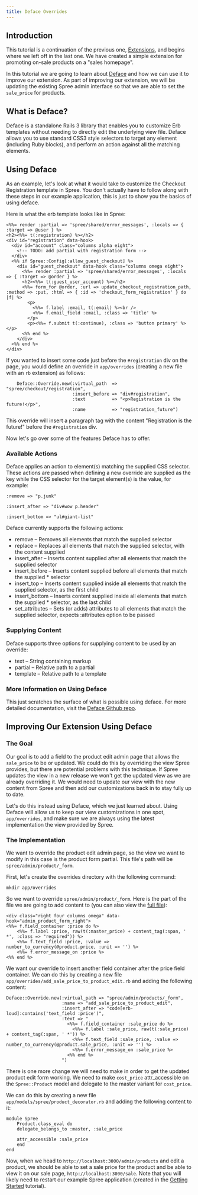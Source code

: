 ```yaml
---
title: Deface Overrides
---
```


## Introduction

This tutorial is a continuation of the previous one, [Extensions](/developer/tutorial/extensions), and begins where we left off in the last one. We have created a simple extension for promoting on-sale products on a "sales homepage".

In this tutorial we are going to learn about [Deface](http://github.com/spree/deface) and how we can use it to improve our extension. As part of improving our extension, we will be updating the existing Spree admin interface so that we are able to set the `sale_price` for products.

## What is Deface?

Deface is a standalone Rails 3 library that enables you to customize Erb templates without needing to directly edit the underlying view file. Deface allows you to use standard CSS3 style selectors to target any element (including Ruby blocks), and perform an action against all the matching elements.

## Using Deface

As an example, let's look at what it would take to customize the Checkout Registration template in Spree. You don't actually have to follow along with these steps in our example application, this is just to show you the basics of using deface.

Here is what the erb template looks like in Spree:

    <%%= render :partial => 'spree/shared/error_messages', :locals => { :target => @user } %>
    <h2><%%= t(:registration) %></h2>
    <div id="registration" data-hook>
      <div id="account" class="columns alpha eight">
        <!-- TODO: add partial with registration form -->
      </div>
      <%% if Spree::Config[:allow_guest_checkout] %>
        <div id="guest_checkout" data-hook class="columns omega eight">
          <%%= render :partial => 'spree/shared/error_messages', :locals => { :target => @order } %>
          <h2><%%= t(:guest_user_account) %></h2>
          <%%= form_for @order, :url => update_checkout_registration_path, :method => :put, :html => { :id => 'checkout_form_registration' } do |f| %>
            <p>
              <%%= f.label :email, t(:email) %><br />
              <%%= f.email_field :email, :class => 'title' %>
            </p>
            <p><%%= f.submit t(:continue), :class => 'button primary' %></p>
          <%% end %>
        </div>
      <%% end %>
    </div>

If you wanted to insert some code just before the `#registration` div on the page, you would define an override in `app/overrides` (creating a new file with an `rb` extension) as follows:

        Deface::Override.new(:virtual_path  => "spree/checkout/registration",
                             :insert_before => "div#registration",
                             :text          => "<p>Registration is the future!</p>",
                             :name          => "registration_future")

This override will insert a paragraph tag with the content "Registration is the future!" before the `#registration` div.

Now let's go over some of the features Deface has to offer.

### Available Actions

Deface applies an action to element(s) matching the supplied CSS selector. These actions are passed when defining a new override are supplied as the key while the CSS selector for the target element(s) is the value, for example:

    :remove => "p.junk"

    :insert_after => "div#wow p.header"

    :insert_bottom => "ul#giant-list"

Deface currently supports the following actions:

* remove – Removes all elements that match the supplied selector
* replace – Replaces all elements that match the supplied selector, with the content supplied
* insert_after – Inserts content supplied after all elements that match the supplied selector
* insert_before – Inserts content supplied before all elements that match the supplied * selector
* insert_top – Inserts content supplied inside all elements that match the supplied selector, as the first child
* insert_bottom – Inserts content supplied inside all elements that match the supplied * selector, as the last child
* set_attributes – Sets (or adds) attributes to all elements that match the supplied selector, expects :attributes option to be passed

### Supplying Content

Deface supports three options for supplying content to be used by an override:

* text – String containing markup
* partial – Relative path to a partial
* template – Relative path to a template

### More Information on Using Deface

This just scratches the surface of what is possible using deface. For more detailed documentation, visit the [Deface Github repo](http://github.com/spree/deface).



## Improving Our Extension Using Deface

### The Goal

Our goal is to add a field to the product edit admin page that allows the `sale_price` to be or updated. We could do this by overriding the view Spree provides, but there are potential problems with this technique. If Spree updates the view in a new release we won't get the updated view as we are already overriding it. We would need to update our view with the new content from Spree and then add our customizations back in to stay fully up to date.

Let's do this instead using Deface, which we just learned about. Using Deface will allow us to keep our view customizations in one spot, `app/overrides`, and make sure we are always using the latest implementation the view provided by Spree.

### The Implementation

We want to override the product edit admin page, so the view we want to modify in this case is the product form partial. This file's path will be `spree/admin/product/_form`.

First, let's create the overrides directory with the following command:

`mkdir app/overrides`

So we want to override `spree/admin/product/_form`. Here is the part of the file we are going to add content to (you can also view the [full file](https://github.com/spree/spree/blob/1-3-stable/core/app/views/spree/admin/products/_form.html.erb)):

    <div class="right four columns omega" data-hook="admin_product_form_right">
    <%%= f.field_container :price do %>
        <%%= f.label :price, raw(t(:master_price) + content_tag(:span, ' *', :class => "required")) %>
        <%%= f.text_field :price, :value => number_to_currency(@product.price, :unit => '') %>
        <%%= f.error_message_on :price %>
    <%% end %>

We want our override to insert another field container after the price field container. We can do this by creating a new file `app/overrides/add_sale_price_to_product_edit.rb` and adding the following content:

    Deface::Override.new(:virtual_path => "spree/admin/products/_form",
                         :name => "add_sale_price_to_product_edit",
                         :insert_after => "code[erb-loud]:contains('text_field :price')",
                         :text => "
                           <%%= f.field_container :sale_price do %>
                             <%%= f.label :sale_price, raw(t(:sale_price) + content_tag(:span, ' *')) %>
                             <%%= f.text_field :sale_price, :value => number_to_currency(@product.sale_price, :unit => '') %>
                             <%%= f.error_message_on :sale_price %>
                           <%% end %>
                         ")

There is one more change we will need to make in order to get the updated product edit form working. We need to make `cost_price` attr_accessible on the `Spree::Product` model and delegate to the master variant for `cost_price`.

We can do this by creating a new file `app/models/spree/product_decorator.rb` and adding the following content to it:

    module Spree
        Product.class_eval do
        delegate_belongs_to :master, :sale_price

        attr_accessible :sale_price
        end
    end

Now, when we head to `http://localhost:3000/admin/products` and edit a product, we should be able to set a sale price for the product and be able to view it on our sale page, `http://localhost:3000/sale`. Note that you will likely need to restart our example Spree application (created in the [Getting Started](/developer/tutorial/getting_started) tutorial).
